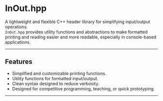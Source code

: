 # InOut.hpp

A lightweight and flexible C++ header library for simplifying input/output operations.  
`InOut.hpp` provides utility functions and abstractions to make formatted printing and reading easier and more readable, especially in console-based applications.

---

## Features

- Simplified and customizable printing functions.
- Utility functions for formatted input/output.
- Clean syntax designed to reduce verbosity.
- Designed for competitive programming, teaching, or quick prototyping.

---
